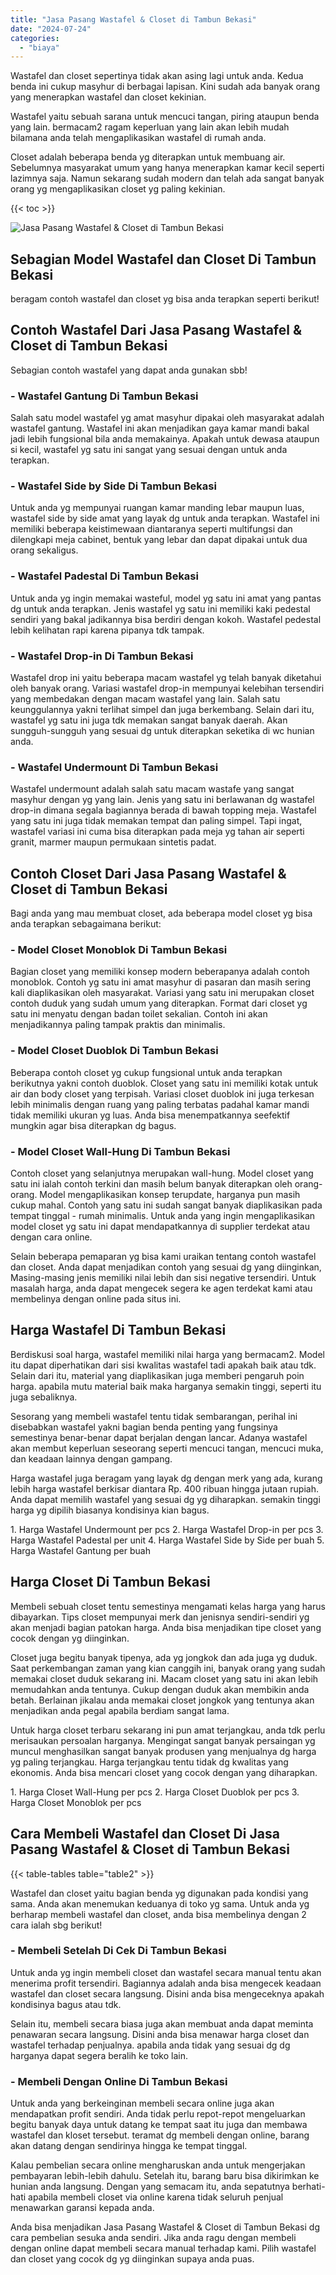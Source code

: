 ```yaml
---
title: "Jasa Pasang Wastafel & Closet di Tambun Bekasi"
date: "2024-07-24"
categories: 
  - "biaya"
---
```


Wastafel dan closet sepertinya tidak akan asing lagi untuk anda. Kedua benda ini cukup masyhur di berbagai lapisan. Kini sudah ada banyak orang yang menerapkan wastafel dan closet kekinian.

Wastafel yaitu sebuah sarana untuk mencuci tangan, piring ataupun benda yang lain. bermacam2 ragam keperluan yang lain akan lebih mudah bilamana anda telah mengaplikasikan wastafel di rumah anda.

Closet adalah beberapa benda yg diterapkan untuk membuang air. Sebelumnya masyarakat umum yang hanya menerapkan kamar kecil seperti lazimnya saja. Namun sekarang sudah modern dan telah ada sangat banyak orang yg mengaplikasikan closet yg paling kekinian.

{{< toc >}}

![Jasa Pasang Wastafel & Closet di Tambun Bekasi](/images/wastafel-closet-murah63.png)

## Sebagian Model Wastafel dan Closet Di Tambun Bekasi

beragam contoh wastafel dan closet yg bisa anda terapkan seperti berikut!

## Contoh Wastafel Dari Jasa Pasang Wastafel & Closet di Tambun Bekasi

Sebagian contoh wastafel yang dapat anda gunakan sbb!

### \- Wastafel Gantung Di Tambun Bekasi

Salah satu model wastafel yg amat masyhur dipakai oleh masyarakat adalah wastafel gantung. Wastafel ini akan menjadikan gaya kamar mandi bakal jadi lebih fungsional bila anda memakainya. Apakah untuk dewasa ataupun si kecil, wastafel yg satu ini sangat yang sesuai dengan untuk anda terapkan.

### \- Wastafel Side by Side Di Tambun Bekasi

Untuk anda yg mempunyai ruangan kamar manding lebar maupun luas, wastafel side by side amat yang layak dg untuk anda terapkan. Wastafel ini memiliki beberapa keistimewaan diantaranya seperti multifungsi dan dilengkapi meja cabinet, bentuk yang lebar dan dapat dipakai untuk dua orang sekaligus.

### \- Wastafel Padestal Di Tambun Bekasi

Untuk anda yg ingin memakai wasteful, model yg satu ini amat yang pantas dg untuk anda terapkan. Jenis wastafel yg satu ini memiliki kaki pedestal sendiri yang bakal jadikannya bisa berdiri dengan kokoh. Wastafel pedestal lebih kelihatan rapi karena pipanya tdk tampak.

### \- Wastafel Drop-in Di Tambun Bekasi

Wastafel drop ini yaitu beberapa macam wastafel yg telah banyak diketahui oleh banyak orang. Variasi wastafel drop-in mempunyai kelebihan tersendiri yang membedakan dengan macam wastafel yang lain. Salah satu keunggulannya yakni terlihat simpel dan juga berkembang. Selain dari itu, wastafel yg satu ini juga tdk memakan sangat banyak daerah. Akan sungguh-sungguh yang sesuai dg untuk diterapkan seketika di wc hunian anda.

### \- Wastafel Undermount Di Tambun Bekasi

Wastafel undermount adalah salah satu macam wastafe yang sangat masyhur dengan yg yang lain. Jenis yang satu ini berlawanan dg wastafel drop-in dimana segala bagiannya berada di bawah topping meja. Wastafel yang satu ini juga tidak memakan tempat dan paling simpel. Tapi ingat, wastafel variasi ini cuma bisa diterapkan pada meja yg tahan air seperti granit, marmer maupun permukaan sintetis padat.

## Contoh Closet Dari Jasa Pasang Wastafel & Closet di Tambun Bekasi

Bagi anda yang mau membuat closet, ada beberapa model closet yg bisa anda terapkan sebagaimana berikut:

### \- Model Closet Monoblok Di Tambun Bekasi

Bagian closet yang memiliki konsep modern beberapanya adalah contoh monoblok. Contoh yg satu ini amat masyhur di pasaran dan masih sering kali diaplikasikan oleh masyarakat. Variasi yang satu ini merupakan closet contoh duduk yang sudah umum yang diterapkan. Format dari closet yg satu ini menyatu dengan badan toilet sekalian. Contoh ini akan menjadikannya paling tampak praktis dan minimalis.

### \- Model Closet Duoblok Di Tambun Bekasi

Beberapa contoh closet yg cukup fungsional untuk anda terapkan berikutnya yakni contoh duoblok. Closet yang satu ini memiliki kotak untuk air dan body closet yang terpisah. Variasi closet duoblok ini juga terkesan lebih minimalis dengan ruang yang paling terbatas padahal kamar mandi tidak memiliki ukuran yg luas. Anda bisa menempatkannya seefektif mungkin agar bisa diterapkan dg bagus.

### \- Model Closet Wall-Hung Di Tambun Bekasi

Contoh closet yang selanjutnya merupakan wall-hung. Model closet yang satu ini ialah contoh terkini dan masih belum banyak diterapkan oleh orang-orang. Model mengaplikasikan konsep terupdate, harganya pun masih cukup mahal. Contoh yang satu ini sudah sangat banyak diaplikasikan pada tempat tinggal - rumah minimalis. Untuk anda yang ingin mengaplikasikan model closet yg satu ini dapat mendapatkannya di supplier terdekat atau dengan cara online.

Selain beberapa pemaparan yg bisa kami uraikan tentang contoh wastafel dan closet. Anda dapat menjadikan contoh yang sesuai dg yang diinginkan, Masing-masing jenis memiliki nilai lebih dan sisi negative tersendiri. Untuk masalah harga, anda dapat mengecek segera ke agen terdekat kami atau membelinya dengan online pada situs ini.

## Harga Wastafel Di Tambun Bekasi

Berdiskusi soal harga, wastafel memiliki nilai harga yang bermacam2. Model itu dapat diperhatikan dari sisi kwalitas wastafel tadi apakah baik atau tdk. Selain dari itu, material yang diaplikasikan juga memberi pengaruh poin harga. apabila mutu material baik maka harganya semakin tinggi, seperti itu juga sebaliknya.

Sesorang yang membeli wastafel tentu tidak sembarangan, perihal ini disebabkan wastafel yakni bagian benda penting yang fungsinya semestinya benar-benar dapat berjalan dengan lancar. Adanya wastafel akan membut keperluan seseorang seperti mencuci tangan, mencuci muka, dan keadaan lainnya dengan gampang.

Harga wastafel juga beragam yang layak dg dengan merk yang ada, kurang lebih harga wastafel berkisar diantara Rp. 400 ribuan hingga jutaan rupiah. Anda dapat memilih wastafel yang sesuai dg yg diharapkan. semakin tinggi harga yg dipilih biasanya kondisinya kian bagus.

1\. Harga Wastafel Undermount per pcs 2. Harga Wastafel Drop-in per pcs 3. Harga Wastafel Padestal per unit 4. Harga Wastafel Side by Side per buah 5. Harga Wastafel Gantung per buah

## Harga Closet Di Tambun Bekasi

Membeli sebuah closet tentu semestinya mengamati kelas harga yang harus dibayarkan. Tips closet mempunyai merk dan jenisnya sendiri-sendiri yg akan menjadi bagian patokan harga. Anda bisa menjadikan tipe closet yang cocok dengan yg diinginkan.

Closet juga begitu banyak tipenya, ada yg jongkok dan ada juga yg duduk. Saat perkembangan zaman yang kian canggih ini, banyak orang yang sudah memakai closet duduk sekarang ini. Macam closet yang satu ini akan lebih memudahkan anda tentunya. Cukup dengan duduk akan membikin anda betah. Berlainan jikalau anda memakai closet jongkok yang tentunya akan menjadikan anda pegal apabila berdiam sangat lama.

Untuk harga closet terbaru sekarang ini pun amat terjangkau, anda tdk perlu merisaukan persoalan harganya. Mengingat sangat banyak persaingan yg muncul menghasilkan sangat banyak produsen yang menjualnya dg harga yg paling terjangkau. Harga terjangkau tentu tidak dg kwalitas yang ekonomis. Anda bisa mencari closet yang cocok dengan yang diharapkan.

1\. Harga Closet Wall-Hung per pcs 2. Harga Closet Duoblok per pcs 3. Harga Closet Monoblok per pcs

## Cara Membeli Wastafel dan Closet Di Jasa Pasang Wastafel & Closet di Tambun Bekasi

{{< table-tables table="table2" >}}

Wastafel dan closet yaitu bagian benda yg digunakan pada kondisi yang sama. Anda akan menemukan keduanya di toko yg sama. Untuk anda yg berharap membeli wastafel dan closet, anda bisa membelinya dengan 2 cara ialah sbg berikut!

### \- Membeli Setelah Di Cek Di Tambun Bekasi

Untuk anda yg ingin membeli closet dan wastafel secara manual tentu akan menerima profit tersendiri. Bagiannya adalah anda bisa mengecek keadaan wastafel dan closet secara langsung. Disini anda bisa mengeceknya apakah kondisinya bagus atau tdk.

Selain itu, membeli secara biasa juga akan membuat anda dapat meminta penawaran secara langsung. Disini anda bisa menawar harga closet dan wastafel terhadap penjualnya. apabila anda tidak yang sesuai dg dg harganya dapat segera beralih ke toko lain.

### \- Membeli Dengan Online Di Tambun Bekasi

Untuk anda yang berkeinginan membeli secara online juga akan mendapatkan profit sendiri. Anda tidak perlu repot-repot mengeluarkan begitu banyak daya untuk datang ke tempat saat itu juga dan membawa wastafel dan kloset tersebut. teramat dg membeli dengan online, barang akan datang dengan sendirinya hingga ke tempat tinggal.

Kalau pembelian secara online mengharuskan anda untuk mengerjakan pembayaran lebih-lebih dahulu. Setelah itu, barang baru bisa dikirimkan ke hunian anda langsung. Dengan yang semacam itu, anda sepatutnya berhati-hati apabila membeli closet via online karena tidak seluruh penjual menawarkan garansi kepada anda.

Anda bisa menjadikan Jasa Pasang Wastafel & Closet di Tambun Bekasi dg cara pembelian sesuka anda sendiri. Jika anda ragu dengan membeli dengan online dapat membeli secara manual terhadap kami. Pilih wastafel dan closet yang cocok dg yg diinginkan supaya anda puas.
